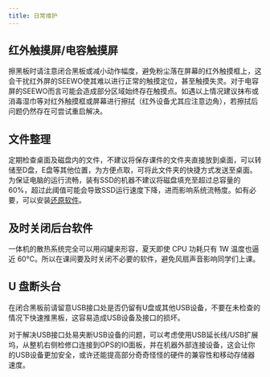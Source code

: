 ```yaml
---
title: 日常维护
---
```


## 红外触摸屏/电容触摸屏

擦黑板时请注意闭合黑板或减小动作幅度，避免粉尘落在屏幕的红外触摸框上，这会干扰红外屏的SEEWO使其难以进行正常的触摸定位，甚至触摸失灵。对于电容屏的SEEWO而言可能会造成部分区域始终存在触摸点。如遇以上情况建议抹布或消毒湿巾等对红外触摸框或屏幕进行擦拭（红外设备尤其应注意边角），若擦拭后问题仍然存在可尝试重启解决。

## 文件整理

定期检查桌面及磁盘内的文件，不建议将保存课件的文件夹直接放到桌面，可以转储至D盘，E盘等其他位置，为方便点取，可将此文件夹的快捷方式发送至桌面。为保证电脑的运行流畅，装有SSD的机器不建议将磁盘填充至超过总容量的60%，超过此阈值可能会导致SSD运行速度下降，进而影响系统流畅度。如有必要，可以安装[还原软件](../seewo-software-suggestion/core-utilities#还原软件)。

## 及时关闭后台软件

一体机的散热系统完全可以用闷罐来形容，夏天即使 CPU 功耗只有 1W 温度也逼近 60°C。所以在课间要及时关闭不必要的软件，避免风扇声音影响同学们上课。

## U 盘断头台

在闭合黑板前请留意USB接口处是否仍留有U盘或其他USB设备，不要在未检查的情况下快速推黑板，这容易造成USB设备及接口的损坏。

对于解决USB接口处易夹断USB设备的问题，可以考虑使用USB延长线/USB扩展坞，从整机右侧检修口连接到OPS的IO面板，并在机器外部连接设备，这会让你的USB设备更加安全，或许还能提高部分奇奇怪怪的硬件的兼容性和移动存储器速度。